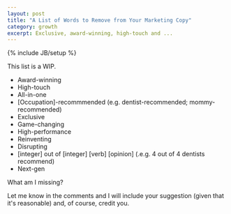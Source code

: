 ```yaml
---
layout: post
title: "A List of Words to Remove from Your Marketing Copy"
category: growth
excerpt: Exclusive, award-winning, high-touch and ...
---
```

{% include JB/setup %}

This list is a WIP. 

* Award-winning  
* High-touch  
* All-in-one  
* [Occupation]-recommmended (e.g. dentist-recommended; mommy-recommended)  
* Exclusive  
* Game-changing  
* High-performance  
* Reinventing
* Disrupting
* [integer] out of [integer] [verb] [opinion] (.e.g. 4 out of 4 dentists recommend)  
* Next-gen  


What am I missing? 

Let me know in the comments and I will include your suggestion (given that it's reasonable) and, of course, credit you.
